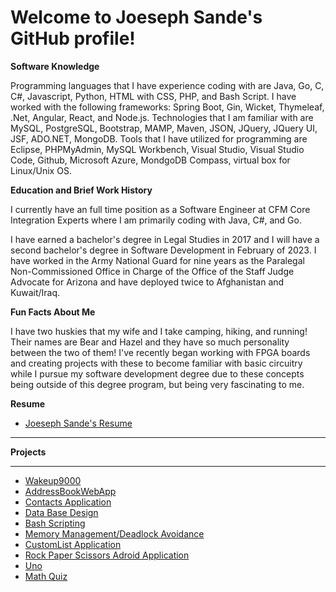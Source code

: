 # Welcome to Joeseph Sande's GitHub profile!

**Software Knowledge**

Programming languages that I have experience coding with are Java, Go, C, C#, Javascript, Python, HTML with CSS, PHP, and Bash Script.
I have worked with the following frameworks: Spring Boot, Gin, Wicket, Thymeleaf, .Net, Angular, React, and Node.js. 
Technologies that I am familiar with are MySQL, PostgreSQL, Bootstrap, MAMP, Maven, JSON, JQuery, JQuery UI, JSF, ADO.NET, MongoDB.
Tools that I have utilized for programming are Eclipse, PHPMyAdmin, MySQL Workbench, Visual Studio, Visual Studio Code, Github, Microsoft Azure, MondgoDB Compass, virtual box for Linux/Unix OS.

**Education and Brief Work History**

I currently have an full time position as a Software Engineer at CFM Core Integration Experts where I am primarily coding with Java, C#, and Go.

I have earned a bachelor's degree in Legal Studies in 2017 and I will have a second bachelor's degree in Software Development in February of 2023. I have worked in the Army National Guard for nine years as the Paralegal Non-Commissioned Office in Charge of the Office of the Staff Judge Advocate for Arizona and have deployed twice to Afghanistan and Kuwait/Iraq. 

**Fun Facts About Me**

I have two huskies that my wife and I take camping, hiking, and running! Their names are Bear and Hazel and they have so much personality between the two of them! I've recently began working with FPGA boards and creating projects with these to become familiar with basic circuitry while I pursue my software development degree due to these concepts being outside of this degree program, but being very fascinating to me. 

**Resume**

* [Joeseph Sande's Resume](https://github.com/JSande2021/Wakeup9000/blob/main/JoesephSandeSoftwareEngineerResume.pdf)

<hr>


**Projects**

<hr>

* [Wakeup9000](https://github.com/JSande2021/Wakeup9000)
* [AddressBookWebApp](https://github.com/JSande2021/AddressBookWebApp)
* [Contacts Application](https://github.com/JSande2021/ContactsApplication)
* [Data Base Design](https://github.com/JSande2021/MySQLDataBaseDesign)
* [Bash Scripting](https://github.com/JSande2021/BashScripting)
* [Memory Management/Deadlock Avoidance](https://github.com/JSande2021/MemoryManagement_C)
* [CustomList Application](https://github.com/JSande2021/CustomList)
* [Rock Paper Scissors Adroid Application](https://github.com/JSande2021/RockPaperScissors)
* [Uno](https://github.com/JSande2021/Uno)
* [Math Quiz](https://github.com/JSande2021/MathQuizApp)
